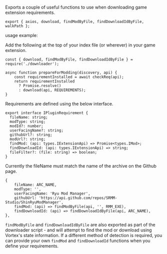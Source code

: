 Exports a couple of useful functions to use when downloading game extension requirements.

`export { axios, download, findModByFile, findDownloadIdByFile, walkPath };`

usage example:

Add the following at the top of your index file (or wherever) in your game extension.
```
const { download, findModByFile, findDownloadIdByFile } = require('./downloader');
```

```
async function prepareForModding(discovery, api) {
    const requirementInstalled = await checkReq(api);
    return requirementInstalled
      ? Promise.resolve()
      : download(api, REQUIREMENTS);
}
```

Requirements are defined using the below interface.


```
export interface IPluginRequirement {
  fileName: string;
  modType: string;
  modId?: number;
  userFacingName?: string;
  githubUrl?: string;
  modUrl?: string;
  findMod: (api: types.IExtensionApi) => Promise<types.IMod>;
  findDownloadId: (api: types.IExtensionApi) => string;
  fileFilter?: (file: string) => boolean;
}
```

Currently the fileName must match the name of the archive on the Github page.

```
{
    fileName: ARC_NAME,
    modType: '',
    userFacingName: 'Ryu Mod Manager',
    githubUrl: 'https://api.github.com/repos/SRMM-Studio/ShinRyuModManager',
    findMod: (api) => findModByFile(api, '', RMM_EXE),
    findDownloadId: (api) => findDownloadIdByFile(api, ARC_NAME),
},
```

`findModByFile` and `findDownloadIdByFile` are also exported as part of the downloader script - and will attempt to find the mod or download using Vortex's state information. If a different method of detection is required, you can provide your own `findMod` and `findDownloadId` functions when you define your requirements.
